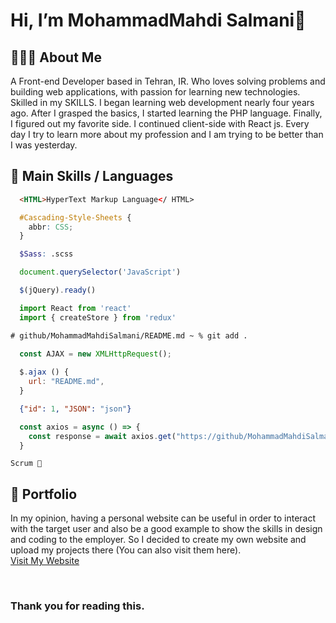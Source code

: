 # Hi, I’m MohammadMahdi Salmani👋

## 🙋🏻‍♂️ About Me
A Front-end Developer based in Tehran, IR. Who loves solving problems and building web applications, 
with passion for learning new technologies. Skilled in my SKILLS.
I began learning web development nearly four years ago. After I grasped the basics, I started learning 
the PHP language. Finally, I figured out my favorite side. I continued client-side with React js. Every 
day I try to learn more about my profession and I am trying to be better than I was yesterday.

## 👀 Main Skills / Languages
```html
  <HTML>HyperText Markup Language</ HTML>
```

```css
  #Cascading-Style-Sheets {
    abbr: CSS;
  }
```

```scss
  $Sass: .scss
```

```js
  document.querySelector('JavaScript')
```

```js
  $(jQuery).ready()
```

```js
  import React from 'react'
  import { createStore } from 'redux'
```

```diff
# github/MohammadMahdiSalmani/README.md ~ % git add .
```

```js
  const AJAX = new XMLHttpRequest();
  
  $.ajax () {
    url: "README.md",
  }
```

```json
  {"id": 1, "JSON": "json"}
```
```js
  const axios = async () => {
    const response = await axios.get("https://github/MohammadMahdiSalmani/README.md")
  }
```
```
Scrum 👥
```

## 🌱 Portfolio
In my opinion, having a personal website can be useful in order to interact with the target user and 
also be a good example to show the skills in design and coding to the employer. So I decided to create 
my own website and upload my projects there (You can also visit them here).\
[Visit My Website](https://msas-mohammad.ir)



&nbsp;
### Thank you for reading this.
